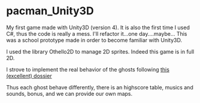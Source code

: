 pacman_Unity3D
==============

My first game made with Unity3D (version 4). It is also the first time I used C#, thus the code is really a mess. I'll refactor it...one day....maybe...
This was a school prototype made in order to become familiar with Unity3D.

I used the library Othello2D to manage 2D sprites. Indeed this game is in full 2D.

I strove to implement the real behavior of the ghosts following [this (excellent) dossier](http://home.comcast.net/~jpittman2/pacman/pacmandossier.html)

Thus each ghost behave differently, there is an highscore table, musics and sounds, bonus, and we can provide our own maps.
